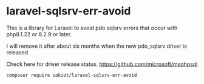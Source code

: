 # laravel-sqlsrv-err-avoid

This is a library for Laravel to avoid pdo sqlsrv errors that occur with php8.1.22 or 8.2.9 or later.

I will remove it after about six months when the new pdo_sqlsrv driver is released.

Check here for driver release status.
https://github.com/microsoft/msphpsql

```
composer require sakiot/laravel-sqlsrv-err-avoid
```